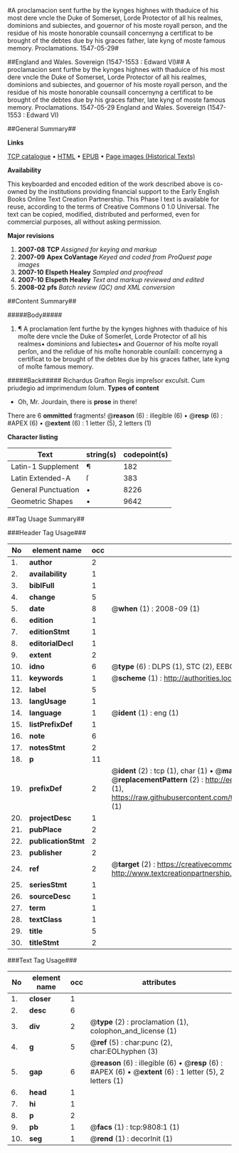 #A proclamacion sent furthe by the kynges highnes with thaduice of his most dere vncle the Duke of Somerset, Lorde Protector of all his realmes, dominions and subiectes, and gouernor of his moste royall person, and the residue of his moste honorable counsaill concernyng a certificat to be brought of the debtes due by his graces father, late kyng of moste famous memory. Proclamations. 1547-05-29#

##England and Wales. Sovereign (1547-1553 : Edward VI)##
A proclamacion sent furthe by the kynges highnes with thaduice of his most dere vncle the Duke of Somerset, Lorde Protector of all his realmes, dominions and subiectes, and gouernor of his moste royall person, and the residue of his moste honorable counsaill concernyng a certificat to be brought of the debtes due by his graces father, late kyng of moste famous memory.
Proclamations. 1547-05-29
England and Wales. Sovereign (1547-1553 : Edward VI)

##General Summary##

**Links**

[TCP catalogue](http://www.ota.ox.ac.uk/tcp/)  • 
[HTML](http://tei.it.ox.ac.uk/tcp/Texts-HTML/free/A21/A21505.html)  • 
[EPUB](http://tei.it.ox.ac.uk/tcp/Texts-EPUB/free/A21/A21505.epub) • 
[Page images (Historical Texts)](https://data.historicaltexts.jisc.ac.uk/view?pubId=eebo-99844949e&pageId=eebo-99844949e-9808-1)

**Availability**

This keyboarded and encoded edition of the
	       work described above is co-owned by the institutions
	       providing financial support to the Early English Books
	       Online Text Creation Partnership. This Phase I text is
	       available for reuse, according to the terms of Creative
	       Commons 0 1.0 Universal. The text can be copied,
	       modified, distributed and performed, even for
	       commercial purposes, all without asking permission.

**Major revisions**

1. __2007-08__ __TCP__ *Assigned for keying and markup*
1. __2007-09__ __Apex CoVantage__ *Keyed and coded from ProQuest page images*
1. __2007-10__ __Elspeth Healey__ *Sampled and proofread*
1. __2007-10__ __Elspeth Healey__ *Text and markup reviewed and edited*
1. __2008-02__ __pfs__ *Batch review (QC) and XML conversion*

##Content Summary##

#####Body#####

1. ¶ A proclamation ſent furthe by the kynges highnes with thaduice of his moſte dere vncle the Duke of Somerſet, Lorde Protector of all his realmes▪ dominions and ſubiectes▪ and Gouernor of his moſte royall perſon, and the reſidue of his moſte honorable counſaill: concernyng a certificat to be brought of the debtes due by his graces father, late kyng of moſte famous memory.

#####Back#####
Richardus Grafton Regis impreſsor excuſsit. Cum priudegio ad imprimendum ſolum.
**Types of content**

  * Oh, Mr. Jourdain, there is **prose** in there!

There are 6 **ommitted** fragments! 
 @__reason__ (6) : illegible (6)  •  @__resp__ (6) : #APEX (6)  •  @__extent__ (6) : 1 letter (5), 2 letters (1)

**Character listing**


|Text|string(s)|codepoint(s)|
|---|---|---|
|Latin-1 Supplement|¶|182|
|Latin Extended-A|ſ|383|
|General Punctuation|•|8226|
|Geometric Shapes|▪|9642|

##Tag Usage Summary##

###Header Tag Usage###

|No|element name|occ|attributes|
|---|---|---|---|
|1.|__author__|2||
|2.|__availability__|1||
|3.|__biblFull__|1||
|4.|__change__|5||
|5.|__date__|8| @__when__ (1) : 2008-09 (1)|
|6.|__edition__|1||
|7.|__editionStmt__|1||
|8.|__editorialDecl__|1||
|9.|__extent__|2||
|10.|__idno__|6| @__type__ (6) : DLPS (1), STC (2), EEBO-CITATION (1), PROQUEST (1), VID (1)|
|11.|__keywords__|1| @__scheme__ (1) : http://authorities.loc.gov/ (1)|
|12.|__label__|5||
|13.|__langUsage__|1||
|14.|__language__|1| @__ident__ (1) : eng (1)|
|15.|__listPrefixDef__|1||
|16.|__note__|6||
|17.|__notesStmt__|2||
|18.|__p__|11||
|19.|__prefixDef__|2| @__ident__ (2) : tcp (1), char (1)  •  @__matchPattern__ (2) : ([0-9\-]+):([0-9IVX]+) (1), (.+) (1)  •  @__replacementPattern__ (2) : http://eebo.chadwyck.com/downloadtiff?vid=$1&page=$2 (1), https://raw.githubusercontent.com/textcreationpartnership/Texts/master/tcpchars.xml#$1 (1)|
|20.|__projectDesc__|1||
|21.|__pubPlace__|2||
|22.|__publicationStmt__|2||
|23.|__publisher__|2||
|24.|__ref__|2| @__target__ (2) : https://creativecommons.org/publicdomain/zero/1.0/ (1), http://www.textcreationpartnership.org/docs/. (1)|
|25.|__seriesStmt__|1||
|26.|__sourceDesc__|1||
|27.|__term__|1||
|28.|__textClass__|1||
|29.|__title__|5||
|30.|__titleStmt__|2||


###Text Tag Usage###

|No|element name|occ|attributes|
|---|---|---|---|
|1.|__closer__|1||
|2.|__desc__|6||
|3.|__div__|2| @__type__ (2) : proclamation (1), colophon_and_license (1)|
|4.|__g__|5| @__ref__ (5) : char:punc (2), char:EOLhyphen (3)|
|5.|__gap__|6| @__reason__ (6) : illegible (6)  •  @__resp__ (6) : #APEX (6)  •  @__extent__ (6) : 1 letter (5), 2 letters (1)|
|6.|__head__|1||
|7.|__hi__|1||
|8.|__p__|2||
|9.|__pb__|1| @__facs__ (1) : tcp:9808:1 (1)|
|10.|__seg__|1| @__rend__ (1) : decorInit (1)|

